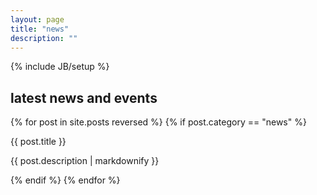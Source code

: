 ```yaml
---
layout: page
title: "news"
description: ""
---
```

{% include JB/setup %}


<section>
  <div class="section featured">
  <h2>latest news and events</h2>
    {% for post in site.posts reversed  %}
      {% if post.category == "news" %}
        <p>{{ post.title }}</p>
        <p>{{ post.description | markdownify }}</p>
      {% endif %}
    {% endfor %}
  </div>
</section>

